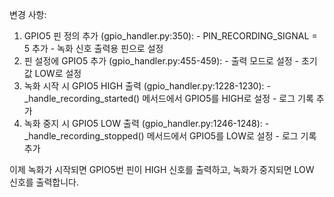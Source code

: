   변경 사항:

  1. GPIO5 핀 정의 추가 (gpio_handler.py:350):
    - PIN_RECORDING_SIGNAL = 5 추가
    - 녹화 신호 출력용 핀으로 설정
  2. 핀 설정에 GPIO5 추가 (gpio_handler.py:455-459):
    - 출력 모드로 설정
    - 초기값 LOW로 설정
  3. 녹화 시작 시 GPIO5 HIGH 출력 (gpio_handler.py:1228-1230):
    - _handle_recording_started() 메서드에서 GPIO5를 HIGH로 설정
    - 로그 기록 추가
  4. 녹화 중지 시 GPIO5 LOW 출력 (gpio_handler.py:1246-1248):
    - _handle_recording_stopped() 메서드에서 GPIO5를 LOW로 설정
    - 로그 기록 추가

  이제 녹화가 시작되면 GPIO5번 핀이 HIGH 신호를 출력하고, 녹화가 중지되면 LOW 신호를 출력합니다.